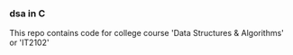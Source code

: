 ### dsa in C
This repo contains code for college course 'Data Structures & Algorithms' or 'IT2102'

